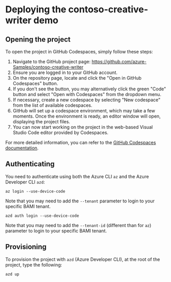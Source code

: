 # Deploying the contoso-creative-writer demo

## Opening the project

To open the project in GitHub Codespaces, simply follow these steps:

1. Navigate to the GitHub project page: https://github.com/azure-Samples/contoso-creative-writer
2. Ensure you are logged in to your GitHub account.
3. On the repository page, locate and click the "Open in GitHub Codespaces" button.
4. If you don't see the button, you may alternatively click the green "Code" button and select "Open with Codespaces" from the dropdown menu.
5. If necessary, create a new codespace by selecting "New codespace" from the list of available codespaces.
6. GitHub will set up a codespace environment, which may take a few moments. Once the environment is ready, an editor window will open, displaying the project files.
7. You can now start working on the project in the web-based Visual Studio Code editor provided by Codespaces.

For more detailed information, you can refer to the [GitHub Codespaces documentation](https://docs.github.com/en/codespaces).

## Authenticating

You need to authenticate using both the Azure CLI `az` and the Azure Developer CLI `azd`:

```
az login --use-device-code
```

Note that you may need to add the `--tenant` parameter to login to your specific BAMI tenant.

```
azd auth login --use-device-code
```

Note that you may need to add the `--tenant-id` (different than for `az`) parameter to login to your specific BAMI tenant.

## Provisioning

To provision the project with `azd` (Azure Developer CLI), at the root of the project, type the following:

```
azd up
```
